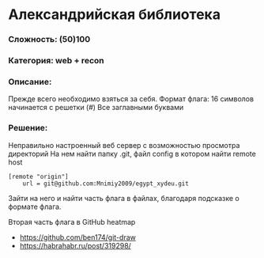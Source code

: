 # Александрийская библиотека
### Сложность: (50)100
### Категория: web + recon 

### Описание:
Прежде всего необходимо взяться за себя.
Формат флага: 16 символов начинается с решетки (#) Все заглавными буквами

### Решение:
Неправильно настроенный веб сервер с возможностью просмотра директорий
На нем найти папку .git, файл config в котором найти remote host
~~~~
[remote "origin"]
	url = git@github.com:Mnimiy2009/egypt_xydeu.git
~~~~
Зайти на него и найти часть флага в файлах, благодаря подсказке о формате флага.

Вторая часть флага в GitHub heatmap
* https://github.com/ben174/git-draw
* https://habrahabr.ru/post/319298/
